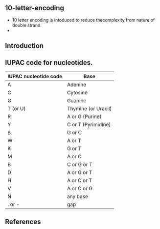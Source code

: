 ## 10-letter-encoding

- 10 letter encoding is intoduced to reduce thecomplexity from nature of double strand.
-

## Introduction

## IUPAC code for nucleotides.

| IUPAC nucleotide code | Base                |
| --------------------- | ------------------- |
| A                     | Adenine             |
| C                     | Cytosine            |
| G                     | Guanine             |
| T (or U)              | Thymine (or Uracil) |
| R                     | A or G (Purine)     |
| Y                     | C or T (Pyrimidine) |
| S                     | G or C              |
| W                     | A or T              | 
| K                     | G or T              |
| M                     | A or C              |
| B                     | C or G or T         |
| D                     | A or G or T         |
| H                     | A or C or T         |
| V                     | A or C or G         |
| N                     | any base            |
| . or -                | gap                 |


## References
